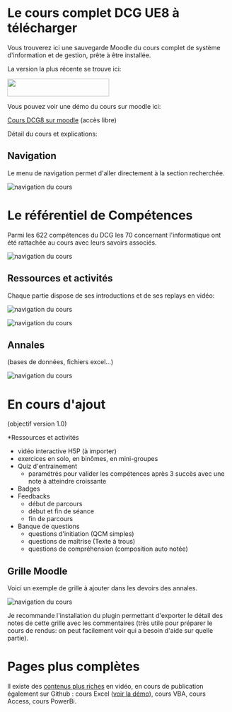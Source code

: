 # Le cours complet DCG UE8 à télécharger

Vous trouverez ici une sauvegarde Moodle du cours complet de système d'information et de gestion, prête à être installée.

La version la plus récente se trouve ici:

<a href="https://github.com/fxpar/dcg-ue8/releases"><img src="../xtras/telechargerCours.svg" height="40px" width="230px"/></a>


Vous pouvez voir une démo du cours sur moodle  ici:

[Cours DCG8 sur moodle](https://www.edu.ep2b.fr/course/view.php?id=7) (accès libre)

Détail du cours et explications:

## Navigation

Le menu de navigation permet d'aller directement à la section recherchée.

![navigation du cours](./xtras/cc01.png)

# Le référentiel de Compétences

Parmi les 622 compétences du DCG les 70 concernant l'informatique ont été rattachée au cours avec leurs savoirs associés.

![navigation du cours](../referentiels/competences-moodle.png)

## Ressources et activités

Chaque partie dispose de ses introductions et de ses replays en vidéo:

![navigation du cours](./xtras/cc02.png)

![navigation du cours](./xtras/cc03.png)

## Annales 

(bases de données, fichiers excel...)

![navigation du cours](./xtras/cc06.png)


# En cours d'ajout
(objectif version 1.0)

*Ressources et activités
  * vidéo interactive H5P (à importer)
  * exercices en solo, en binômes, en mini-groupes
* Quiz d'entrainement
  * paramétrés pour valider les compétences après 3 succès avec une note à atteindre croissante
* Badges
* Feedbacks
  * début de parcours
  * début et fin de séance
  * fin de parcours
* Banque de questions
  * questions d'initiation (QCM simples)
  * questions de maîtrise (Texte à trous)
  * questions de compréhension (composition auto notée)
  
## Grille Moodle

Voici un exemple de grille à ajouter dans les devoirs des annales.

![navigation du cours](./xtras/grille2.png)

Je recommande l'installation du plugin permettant d'exporter le détail des notes de cette grille avec les commentaires (très utile pour préparer le cours de rendus: on peut facilement voir qui a besoin d'aide sur quelle partie).

  
# Pages plus complètes

Il existe des [contenus plus riches](https://github.com/fxpar/Cours) en vidéo, en cours de publication également sur Github : cours Excel ([voir la démo](https://www.edu.ep2b.fr/course/view.php?id=6)), cours VBA, cours Access, cours PowerBi.